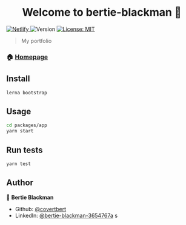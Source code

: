 <h1 align="center">Welcome to bertie-blackman 👋</h1>
<p>
  <a href="https://app.netlify.com/sites/bertie-blackman/deploys" target="_blank">
    <img alt="Netlify" src="https://api.netlify.com/api/v1/badges/2fec8ec7-43dd-499a-8fdb-3e71a482f134/deploy-status" />
  </a>
  <img alt="Version" src="https://img.shields.io/badge/version-0.0.1-blue.svg?cacheSeconds=2592000" />
  <a href="#" target="_blank">
    <img alt="License: MIT" src="https://img.shields.io/badge/License-MIT-yellow.svg" />
  </a>
</p>

> My portfolio

### 🏠 [Homepage](https://bertie.dev)

## Install

```sh
lerna bootstrap
```

## Usage

```sh
cd packages/app
yarn start
```

## Run tests

```sh
yarn test
```

## Author

👤 **Bertie Blackman**

- Github: [@covertbert](https://github.com/covertbert)
- LinkedIn: [@bertie-blackman-3654767a](https://linkedin.com/in/bertie-blackman-3654767a)
  s
